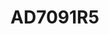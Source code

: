 # AD7091R5

```{devicetree} /wsshare/analog_work/vger/linux/Documentation/devicetree/bindings/iio/adc/adi,ad7091r5.yaml
```